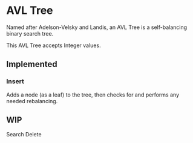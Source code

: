 # AVL Tree
Named after Adelson-Velsky and Landis, an AVL Tree is a self-balancing binary search tree.

This AVL Tree accepts Integer values.

## Implemented
### Insert
Adds a node (as a leaf) to the tree, then checks for and performs any needed rebalancing.  

## WIP
Search
Delete